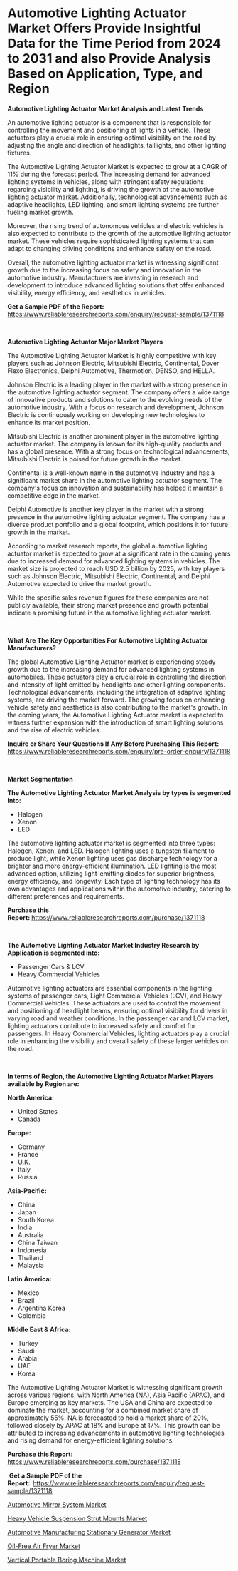<p><h1>Automotive Lighting Actuator Market Offers Provide Insightful Data for the Time Period from 2024 to 2031 and also Provide Analysis Based on Application, Type, and Region</h1></p><p><strong>Automotive Lighting Actuator Market Analysis and Latest Trends</strong></p>
<p><p>An automotive lighting actuator is a component that is responsible for controlling the movement and positioning of lights in a vehicle. These actuators play a crucial role in ensuring optimal visibility on the road by adjusting the angle and direction of headlights, taillights, and other lighting fixtures.</p><p>The Automotive Lighting Actuator Market is expected to grow at a CAGR of 11% during the forecast period. The increasing demand for advanced lighting systems in vehicles, along with stringent safety regulations regarding visibility and lighting, is driving the growth of the automotive lighting actuator market. Additionally, technological advancements such as adaptive headlights, LED lighting, and smart lighting systems are further fueling market growth.</p><p>Moreover, the rising trend of autonomous vehicles and electric vehicles is also expected to contribute to the growth of the automotive lighting actuator market. These vehicles require sophisticated lighting systems that can adapt to changing driving conditions and enhance safety on the road.</p><p>Overall, the automotive lighting actuator market is witnessing significant growth due to the increasing focus on safety and innovation in the automotive industry. Manufacturers are investing in research and development to introduce advanced lighting solutions that offer enhanced visibility, energy efficiency, and aesthetics in vehicles.</p></p>
<p><strong>Get a Sample PDF of the Report:&nbsp;</strong> <a href="https://www.reliableresearchreports.com/enquiry/request-sample/1371118">https://www.reliableresearchreports.com/enquiry/request-sample/1371118</a></p>
<p>&nbsp;</p>
<p><strong>Automotive Lighting Actuator Major Market Players</strong></p>
<p><p>The Automotive Lighting Actuator Market is highly competitive with key players such as Johnson Electric, Mitsubishi Electric, Continental, Dover Flexo Electronics, Delphi Automotive, Thermotion, DENSO, and HELLA. </p><p>Johnson Electric is a leading player in the market with a strong presence in the automotive lighting actuator segment. The company offers a wide range of innovative products and solutions to cater to the evolving needs of the automotive industry. With a focus on research and development, Johnson Electric is continuously working on developing new technologies to enhance its market position.</p><p>Mitsubishi Electric is another prominent player in the automotive lighting actuator market. The company is known for its high-quality products and has a global presence. With a strong focus on technological advancements, Mitsubishi Electric is poised for future growth in the market.</p><p>Continental is a well-known name in the automotive industry and has a significant market share in the automotive lighting actuator segment. The company's focus on innovation and sustainability has helped it maintain a competitive edge in the market.</p><p>Delphi Automotive is another key player in the market with a strong presence in the automotive lighting actuator segment. The company has a diverse product portfolio and a global footprint, which positions it for future growth in the market.</p><p>According to market research reports, the global automotive lighting actuator market is expected to grow at a significant rate in the coming years due to increased demand for advanced lighting systems in vehicles. The market size is projected to reach USD 2.5 billion by 2025, with key players such as Johnson Electric, Mitsubishi Electric, Continental, and Delphi Automotive expected to drive the market growth.</p><p>While the specific sales revenue figures for these companies are not publicly available, their strong market presence and growth potential indicate a promising future in the automotive lighting actuator market.</p></p>
<p>&nbsp;</p>
<p><strong>What Are The Key Opportunities For Automotive Lighting Actuator Manufacturers?</strong></p>
<p><p>The global Automotive Lighting Actuator market is experiencing steady growth due to the increasing demand for advanced lighting systems in automobiles. These actuators play a crucial role in controlling the direction and intensity of light emitted by headlights and other lighting components. Technological advancements, including the integration of adaptive lighting systems, are driving the market forward. The growing focus on enhancing vehicle safety and aesthetics is also contributing to the market's growth. In the coming years, the Automotive Lighting Actuator market is expected to witness further expansion with the introduction of smart lighting solutions and the rise of electric vehicles.</p></p>
<p><strong>Inquire or Share Your Questions If Any Before Purchasing This Report:</strong> <a href="https://www.reliableresearchreports.com/enquiry/pre-order-enquiry/1371118">https://www.reliableresearchreports.com/enquiry/pre-order-enquiry/1371118</a></p>
<p>&nbsp;</p>
<p><strong>Market Segmentation</strong></p>
<p><strong>The Automotive Lighting Actuator Market Analysis by types is segmented into:</strong></p>
<p><ul><li>Halogen</li><li>Xenon</li><li>LED</li></ul></p>
<p><p>The automotive lighting actuator market is segmented into three types: Halogen, Xenon, and LED. Halogen lighting uses a tungsten filament to produce light, while Xenon lighting uses gas discharge technology for a brighter and more energy-efficient illumination. LED lighting is the most advanced option, utilizing light-emitting diodes for superior brightness, energy efficiency, and longevity. Each type of lighting technology has its own advantages and applications within the automotive industry, catering to different preferences and requirements.</p></p>
<p><strong>Purchase this Report:&nbsp;</strong><a href="https://www.reliableresearchreports.com/purchase/1371118">https://www.reliableresearchreports.com/purchase/1371118</a></p>
<p>&nbsp;</p>
<p><strong>The Automotive Lighting Actuator Market Industry Research by Application is segmented into:</strong></p>
<p><ul><li>Passenger Cars & LCV</li><li>Heavy Commercial Vehicles</li></ul></p>
<p><p>Automotive lighting actuators are essential components in the lighting systems of passenger cars, Light Commercial Vehicles (LCV), and Heavy Commercial Vehicles. These actuators are used to control the movement and positioning of headlight beams, ensuring optimal visibility for drivers in varying road and weather conditions. In the passenger car and LCV market, lighting actuators contribute to increased safety and comfort for passengers. In Heavy Commercial Vehicles, lighting actuators play a crucial role in enhancing the visibility and overall safety of these larger vehicles on the road.</p></p>
<p>&nbsp;</p>
<p><strong>In terms of Region, the Automotive Lighting Actuator Market Players available by Region are:</strong></p>
<p>
    <p> <strong> North America: </strong>
        <ul>
            <li>United States</li>
            <li>Canada</li>
        </ul>
        </p> 
    <p> <strong> Europe: </strong>
        <ul>
            <li>Germany</li>
            <li>France</li>
            <li>U.K.</li>
            <li>Italy</li>
            <li>Russia</li>
        </ul>
        </p> 
    <p> <strong> Asia-Pacific: </strong>
        <ul>
            <li>China</li>
            <li>Japan</li>
            <li>South Korea</li>
            <li>India</li>
            <li>Australia</li>
            <li>China Taiwan</li>
            <li>Indonesia</li>
            <li>Thailand</li>
            <li>Malaysia</li>
        </ul>
        </p> 
    <p> <strong> Latin America: </strong>
        <ul>
            <li>Mexico</li>
            <li>Brazil</li>
            <li>Argentina Korea</li>
            <li>Colombia</li>
        </ul>
        </p> 
    <p> <strong> Middle East & Africa: </strong>
        <ul>
            <li>Turkey</li>
            <li>Saudi</li>
            <li>Arabia</li>
            <li>UAE</li>
            <li>Korea</li>
        </ul>
    </p>
    </p>
<p><p>The Automotive Lighting Actuator Market is witnessing significant growth across various regions, with North America (NA), Asia Pacific (APAC), and Europe emerging as key markets. The USA and China are expected to dominate the market, accounting for a combined market share of approximately 55%. NA is forecasted to hold a market share of 20%, followed closely by APAC at 18% and Europe at 17%. This growth can be attributed to increasing advancements in automotive lighting technologies and rising demand for energy-efficient lighting solutions.</p></p>
<p><strong>Purchase this Report: </strong><a href="https://www.reliableresearchreports.com/purchase/1371118">https://www.reliableresearchreports.com/purchase/1371118</a></p>
<p>&nbsp;<strong>Get a Sample PDF of the Report:&nbsp;&nbsp;</strong><a href="https://www.reliableresearchreports.com/enquiry/request-sample/1371118">https://www.reliableresearchreports.com/enquiry/request-sample/1371118</a></p>
<p><strong></strong></p>
<p><p><a href="https://issuu.com/reportprime-2/docs/automotive-mirror-system-market-size-2030.pptx">Automotive Mirror System Market</a></p><p><a href="https://github.com/Sherrillcrooksxa8i18ucf2m/Market-Research-Report-List-1/blob/main/heavy-vehicle-suspension-strut-mounts-market.md">Heavy Vehicle Suspension Strut Mounts Market</a></p><p><a href="https://issuu.com/reportprime-2/docs/automotive-manufacturing-stationary-generator-mark">Automotive Manufacturing Stationary Generator Market</a></p><p><a href="https://github.com/Chiragrp22/Market-Research-Report-List-3/blob/main/oil-free-air-fryer-market.md">Oil-Free Air Fryer Market</a></p><p><a href="https://medium.com/@laurenhunter26/vertical-portable-boring-machine-market-report-reveals-the-latest-trends-and-growth-opportunities-b97b82674da7">Vertical Portable Boring Machine Market</a></p></p>